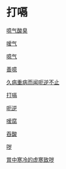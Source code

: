 # 打嗝[噫气酸臭](https://www.gmzyjc.com/search/result?wd=噫气酸臭)[嗳气](https://www.gmzyjc.com/search/result?wd=嗳气)[噫气](https://www.gmzyjc.com/search/result?wd=噫气)[善噫](https://www.gmzyjc.com/search/result?wd=善噫)[久病重病而闻呃逆不止](https://www.gmzyjc.com/search/result?wd=久病重病而闻呃逆不止)[打嗝](https://www.gmzyjc.com/search/result?wd=打嗝)[呃逆](https://www.gmzyjc.com/search/result?wd=呃逆)[嗳腐](https://www.gmzyjc.com/search/result?wd=嗳腐)[吞酸](https://www.gmzyjc.com/search/result?wd=吞酸)[哕](https://www.gmzyjc.com/search/result?wd=哕)[胃中寒冷的虚寒致哕](https://www.gmzyjc.com/search/result?wd=胃中寒冷的虚寒致哕)